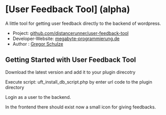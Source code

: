 # [User Feedback Tool] (alpha)

A little tool for getting user feedback directly to the backend of wordpress.

* Project: [github.com/distancerunner/user-feedback-tool](https://github.com/distancerunner/user-feedback-tool/)
* Developer-Website: [megabyte-programmierung.de](https://www.megabyte-programmierung.de)
* Author : [Gregor Schulze](https://www.megabyte-programmierung.de)

## Getting Started with User Feedback Tool

Download the latest version and add it to your plugin direcotry

Execute script: uft_install_db_script.php by enter url code to the plugin directory

Login as a user to the backend.

In the frontend there should exist now a small icon for giving feedbacks.
